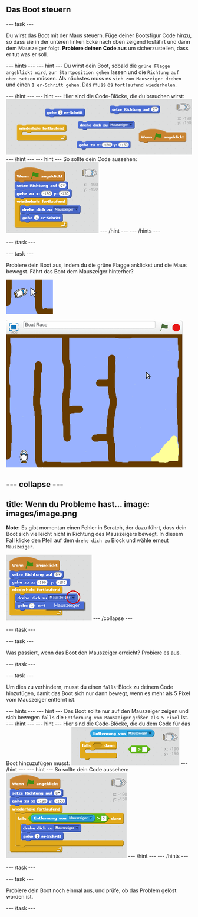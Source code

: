 ## Das Boot steuern

--- task ---

Du wirst das Boot mit der Maus steuern. Füge deiner Bootsfigur Code hinzu, so dass sie in der unteren linken Ecke nach oben zeigend losfährt und dann dem Mauszeiger folgt. **Probiere deinen Code aus** um sicherzustellen, dass er tut was er soll.

--- hints --- --- hint --- Du wirst dein Boot, sobald die `grüne Flagge angeklickt wird`, `zur Startposition gehen` lassen und die `Richtung auf oben setzen` müssen. Als nächstes muss es `sich zum Mauszeiger drehen` und einen `1 er-Schritt gehen`. Das muss es `fortlaufend wiederholen`.

--- /hint --- --- hint --- Hier sind die Code-Blöcke, die du brauchen wirst: ![screenshot](images/boat-move-blocks.png) --- /hint --- --- hint --- So sollte dein Code aussehen: ![screenshot](images/boat-move-code.png) --- /hint --- --- /hints ---

--- /task ---

--- task ---

Probiere dein Boot aus, indem du die grüne Flagge anklickst und die Maus bewegst. Fährt das Boot dem Mauszeiger hinterher?

![screenshot](images/boat-mouse.png)

![screenshot](images/boat-pointer-test-anim.gif)

--- collapse ---
---
title: Wenn du Probleme hast...
image: images/image.png
---

**Note:** Es gibt momentan einen Fehler in Scratch, der dazu führt, dass dein Boot sich vielleicht nicht in Richtung des Mauszeigers bewegt. In diesem Fall klicke den Pfeil auf dem `drehe dich zu` Block und wähle erneut `Mauszeiger`.

![screenshot](images/boat-bug.png) --- /collapse ---

--- /task ---

--- task ---

Was passiert, wenn das Boot den Mauszeiger erreicht? Probiere es aus.

--- /task ---

--- task ---

Um dies zu verhindern, musst du einen `falls`-Block zu deinem Code hinzufügen, damit das Boot sich nur dann bewegt, wenn es mehr als 5 Pixel vom Mauszeiger entfernt ist.

--- hints --- --- hint --- Das Boot sollte nur auf den Mauszeiger zeigen und sich bewegen `falls` die `Entfernung vom Mauszeiger` `größer als 5 Pixel` ist. --- /hint --- --- hint --- Hier sind die Code-Blöcke, die du dem Code für das Boot hinzuzufügen musst: ![screenshot](images/boat-pointer-blocks.png) --- /hint --- --- hint --- So sollte dein Code aussehen: ![screenshot](images/boat-pointer-code.png) --- /hint --- --- /hints ---

--- /task ---

--- task ---

Probiere dein Boot noch einmal aus, und prüfe, ob das Problem gelöst worden ist.

--- /task ---
